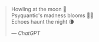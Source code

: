 > Howling at the moon 🐺  
> Psyquantic's madness blooms 😵‍💫  
> Echoes haunt the night 🌘  
>
> _&mdash; ChatGPT_
